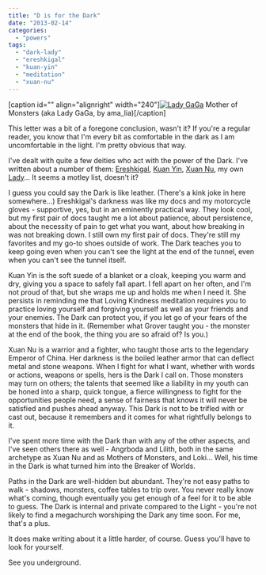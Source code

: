 ```yaml
---
title: "D is for the Dark"
date: "2013-02-14"
categories: 
  - "powers"
tags: 
  - "dark-lady"
  - "ereshkigal"
  - "kuan-yin"
  - "meditation"
  - "xuan-nu"
---
```


\[caption id="" align="alignright" width="240"\][![Lady GaGa](images/3611746084_ec63af0277_m.jpg "Lady GaGa")](http://www.flickr.com/photos/33939293@N02/3611746084) Mother of Monsters (aka Lady GaGa, by ama\_lia)\[/caption\]

This letter was a bit of a foregone conclusion, wasn't it? If you're a regular reader, you know that I'm every bit as comfortable in the dark as I am uncomfortable in the light. I'm pretty obvious that way.

I've dealt with quite a few deities who act with the power of the Dark. I've written about a number of them: [Ereshkigal](http://jackadreams.info/2012/03/01/e-is-for-ereshkigal/ "E is for Ereshkigal"), [Kuan Yin](http://jackadreams.info/2012/08/16/q-is-for-quan-yin/ "Q is for Quan Yin"), [Xuan Nu](http://jackadreams.info/2012/11/22/x-is-for-xuan-nu/ "X is for Xuan Nu"), my own [Lady](http://jackadreams.info/2012/04/03/our-lady-of-suicidal-ideation/ "Our Lady of Suicidal Ideation")... It seems a motley list, doesn't it?

I guess you could say the Dark is like leather. (There's a kink joke in here somewhere...) Ereshkigal's darkness was like my docs and my motorcycle gloves - supportive, yes, but in an eminently practical way. They look cool, but my first pair of docs taught me a lot about patience, about persistence, about the necessity of pain to get what you want, about how breaking in was not breaking down. I still own my first pair of docs. They're still my favorites and my go-to shoes outside of work. The Dark teaches you to keep going even when you can't see the light at the end of the tunnel, even when you can't see the tunnel itself.

Kuan Yin is the soft suede of a blanket or a cloak, keeping you warm and dry, giving you a space to safely fall apart. I fell apart on her often, and I'm not proud of that, but she wraps me up and holds me when I need it. She persists in reminding me that Loving Kindness meditation requires you to practice loving yourself and forgiving yourself as well as your friends and your enemies. The Dark can protect you, if you let go of your fears of the monsters that hide in it. (Remember what Grover taught you - the monster at the end of the book, the thing you are so afraid of? Is you.)

Xuan Nu is a warrior and a fighter, who taught those arts to the legendary Emperor of China. Her darkness is the boiled leather armor that can deflect metal and stone weapons. When I fight for what I want, whether with words or actions, weapons or spells, hers is the Dark I call on. Those monsters may turn on others; the talents that seemed like a liability in my youth can be honed into a sharp, quick tongue, a fierce willingness to fight for the opportunities people need, a sense of fairness that knows it will never be satisfied and pushes ahead anyway. This Dark is not to be trifled with or cast out, because it remembers and it comes for what rightfully belongs to it.

I've spent more time with the Dark than with any of the other aspects, and I've seen others there as well - Angrboda and Lilith, both in the same archetype as Xuan Nu and as Mothers of Monsters, and Loki... Well, his time in the Dark is what turned him into the Breaker of Worlds.

Paths in the Dark are well-hidden but abundant. They're not easy paths to walk - shadows, monsters, coffee tables to trip over. You never really know what's coming, though eventually you get enough of a feel for it to be able to guess. The Dark is internal and private compared to the Light - you're not likely to find a megachurch worshiping the Dark any time soon. For me, that's a plus.

It does make writing about it a little harder, of course. Guess you'll have to look for yourself. 

See you underground.
